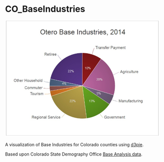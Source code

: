 # CO_BaseIndustries

![Base Industries Pie Chart](img/baseimg.jpg)

A visualization of Base Industries for Colorado counties using [d3pie](http://d3pie.org/).

Based upon Colorado State Demography Office [Base Analysis data](https://demography.dola.colorado.gov/economy-labor-force/data/).


